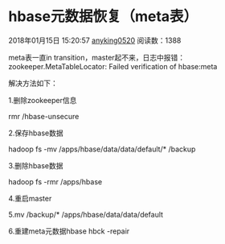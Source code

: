 # hbase元数据恢复（meta表）

2018年01月15日 15:20:57 [anyking0520](https://me.csdn.net/anyking0520) 阅读数：1388



meta表一直in transition，master起不来，日志中报错： zookeeper.MetaTableLocator: Failed verification of hbase:meta

解决方法如下：



1.删除zookeeper信息

rmr /hbase-unsecure

2.保存hbase数据

hadoop fs -mv /apps/hbase/data/data/default/* /backup

3.删除hbase数据

hadoop fs -rmr /apps/hbase

4.重启master

5.mv /backup/* /apps/hbase/data/data/default

6.重建meta元数据hbase hbck -repair









